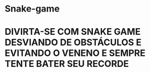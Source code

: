 # Snake-game
# DIVIRTA-SE COM SNAKE GAME DESVIANDO DE OBSTÁCULOS E EVITANDO O VENENO E SEMPRE TENTE BATER SEU RECORDE
